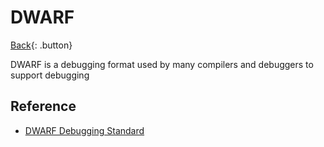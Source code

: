 # DWARF

[Back](./c-compiler.md){: .button}

DWARF is a debugging format used by many compilers and debuggers to support debugging

## Reference

- [DWARF Debugging Standard](http://www.dwarfstd.org/)
